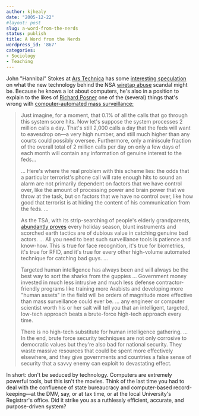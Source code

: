 ```yaml
---
author: kjhealy
date: "2005-12-22"
#layout: post
slug: a-word-from-the-nerds
status: publish
title: A Word from the Nerds
wordpress_id: '867'
categories:
- Sociology
- Teaching
---
```


John "Hannibal" Stokes at [Ars Technica](http://arstechnica.com) has some [interesting speculation](http://arstechnica.com/news.ars/post/20051220-5808.html/) on what the new technology behind the NSA [wiretap abuse](http://news.com.com/Bush+lets+U.S.+spy+on+callers+without+courts/2100-1028_3-5998178.html?tag=st.num) scandal might be. Because he knows a lot about computers, he's also in a position to explain to the likes of [Richard Posner](http://crookedtimber.org/2005/12/21/posner-forgets-himself/) one of the (several) things that's wrong with [computer-automated mass surveillance:](http://arstechnica.com/news.ars/post/20051220-5813.htm)

> Just imagine, for a moment, that 0.1% of all the calls that go through this system score hits. Now let's suppose the system processes 2 million calls a day. That's still 2,000 calls a day that the feds will want to eavesdrop on—a very high number, and still much higher than any courts could possibly oversee. Furthermore, only a miniscule fraction of the overall total of 2 million calls per day on only a few days of each month will contain any information of genuine interest to the feds…
>
> ... Here's where the real problem with this scheme lies: the odds that a particular terrorist's phone call will rate enough hits to sound an alarm are not primarily dependent on factors that we have control over, like the amount of processing power and brain power that we throw at the task, but on factors that we have no control over, like how good that terrorist is at hiding the content of his communication from the feds. ...
>
> As the TSA, with its strip-searching of people's elderly grandparents, [abundantly proves](http://news.com.com/Theres+no+getting+off+that+no-fly+list/2100-7350_3-5996897.html) every holiday season, blunt instruments and scorched earth tactics are of dubious value in catching genuine bad actors. ... All you need to beat such surveillance tools is patience and know-how. This is true for face recognition, it's true for biometrics, it's true for RFID, and it's true for every other high-volume automated technique for catching bad guys. ...
>
> Targeted human intelligence has always been and will always be the best way to sort the sharks from the guppies … Government money invested in much less intrusive and much less defense contractor-friendly programs like training more Arabists and developing more "human assets" in the field will be orders of magnitude more effective than mass surveillance could ever be. ... any engineer or computer scientist worth his or her salt will tell you that an intelligent, targeted, low-tech approach beats a brute-force high-tech approach every time.
>
> There is no high-tech substitute for human intelligence gathering. ... In the end, brute force security techniques are not only corrosive to democratic values but they're also bad for national security. They waste massive resources that could be spent more effectively elsewhere, and they give governments and countries a false sense of security that a savvy enemy can exploit to devastating effect.

In short: don't be seduced by technology. Computers are extremely powerful tools, but this isn't the movies. Think of the last time you had to deal with the confluence of state bureaucracy and computer-based record-keeping—at the DMV, say, or at tax time, or at the local University's Registrar's office. Did it strike you as a ruthlessly efficient, accurate, and purpose-driven system?
